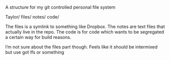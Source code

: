 A structure for my git controlled personal file system

Taylor/
  files/
  notes/
  code/

The files is a symlink to something like Dropbox. The notes are text files that actually live in the repo. The code is for code which wants to be segregated a certain way for build reasons. 

I’m not sure about the files part though. Feels like it should be intermixed but use got lfs or something